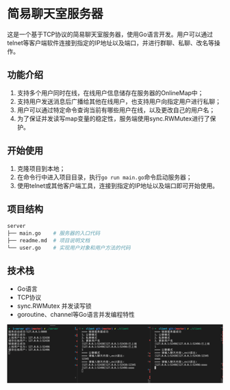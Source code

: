 # 简易聊天室服务器

这是一个基于TCP协议的简易聊天室服务器，使用Go语言开发。用户可以通过telnet等客户端软件连接到指定的IP地址以及端口，并进行群聊、私聊、改名等操作。

## 功能介绍

1. 支持多个用户同时在线，在线用户信息储存在服务器的OnlineMap中；
2. 支持用户发送消息后广播给其他在线用户，也支持用户向指定用户进行私聊；
3. 用户可以通过特定命令查询当前有哪些用户在线，以及更改自己的用户名；
4. 为了保证并发读写map变量的稳定性，服务端使用sync.RWMutex进行了保护。

## 开始使用

1. 克隆项目到本地；
2. 在命令行中进入项目目录，执行`go run main.go`命令启动服务器；
3. 使用telnet或其他客户端工具，连接到指定的IP地址以及端口即可开始使用。

## 项目结构

```bash
server
├── main.go    # 服务器的入口代码
├── readme.md  # 项目说明文档
└── user.go    # 实现用户对象和用户方法的代码
```

## 技术栈

- Go语言
- TCP协议
- sync.RWMutex 并发读写锁
- goroutine、channel等Go语言并发编程特性

![tcp聊天室](/study/imgs/go-1-server-tcp%E8%81%8A%E5%A4%A9%E5%AE%A4.png)
